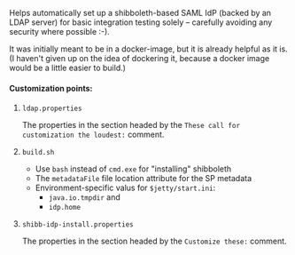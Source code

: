 Helps automatically set up a shibboleth-based SAML IdP (backed by an LDAP server) for basic integration testing solely &ndash; carefully avoiding any security where possible :-).

It was initially meant to be in a docker-image, but it is already helpful as it is. (I haven't given up on the idea of dockering it, because a docker image would be a little easier to build.)

#### Customization points:

1. `ldap.properties`

    The properties in the section headed by the `These call for customization the loudest:` comment.

1. `build.sh`
    * Use `bash` instead of `cmd.exe` for "installing" shibboleth
    * The `metadataFile` file location attribute for the SP metadata
    * Environment-specific valus for `$jetty/start.ini`:
        * `java.io.tmpdir` and
        * `idp.home` 

1. `shibb-idp-install.properties`
    
    The properties in the section headed by the `Customize these:` comment.
